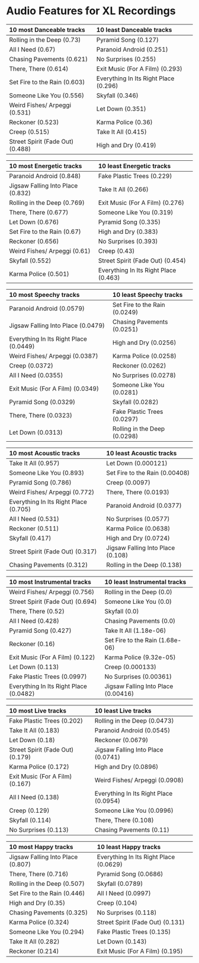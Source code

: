 # Audio Features for XL Recordings
| 10 most Danceable tracks | 10 least Danceable tracks |
|:---|:---|
| Rolling in the Deep (0.73) | Pyramid Song (0.127) |
| All I Need (0.67) | Paranoid Android (0.251) |
| Chasing Pavements (0.621) | No Surprises (0.255) |
| There, There (0.614) | Exit Music (For A Film) (0.293) |
| Set Fire to the Rain (0.603) | Everything In Its Right Place (0.296) |
| Someone Like You (0.556) | Skyfall (0.346) |
| Weird Fishes/ Arpeggi (0.531) | Let Down (0.351) |
| Reckoner (0.523) | Karma Police (0.36) |
| Creep (0.515) | Take It All (0.415) |
| Street Spirit (Fade Out) (0.488) | High and Dry (0.419) |

| 10 most Energetic tracks | 10 least Energetic tracks |
|:---|:---|
| Paranoid Android (0.848) | Fake Plastic Trees (0.229) |
| Jigsaw Falling Into Place (0.832) | Take It All (0.266) |
| Rolling in the Deep (0.769) | Exit Music (For A Film) (0.276) |
| There, There (0.677) | Someone Like You (0.319) |
| Let Down (0.676) | Pyramid Song (0.335) |
| Set Fire to the Rain (0.67) | High and Dry (0.383) |
| Reckoner (0.656) | No Surprises (0.393) |
| Weird Fishes/ Arpeggi (0.61) | Creep (0.43) |
| Skyfall (0.552) | Street Spirit (Fade Out) (0.454) |
| Karma Police (0.501) | Everything In Its Right Place (0.463) |

| 10 most Speechy tracks | 10 least Speechy tracks |
|:---|:---|
| Paranoid Android (0.0579) | Set Fire to the Rain (0.0249) |
| Jigsaw Falling Into Place (0.0479) | Chasing Pavements (0.0251) |
| Everything In Its Right Place (0.0449) | High and Dry (0.0256) |
| Weird Fishes/ Arpeggi (0.0387) | Karma Police (0.0258) |
| Creep (0.0372) | Reckoner (0.0262) |
| All I Need (0.0355) | No Surprises (0.0278) |
| Exit Music (For A Film) (0.0349) | Someone Like You (0.0281) |
| Pyramid Song (0.0329) | Skyfall (0.0282) |
| There, There (0.0323) | Fake Plastic Trees (0.0297) |
| Let Down (0.0313) | Rolling in the Deep (0.0298) |

| 10 most Acoustic tracks | 10 least Acoustic tracks |
|:---|:---|
| Take It All (0.957) | Let Down (0.000121) |
| Someone Like You (0.893) | Set Fire to the Rain (0.00408) |
| Pyramid Song (0.786) | Creep (0.0097) |
| Weird Fishes/ Arpeggi (0.772) | There, There (0.0193) |
| Everything In Its Right Place (0.705) | Paranoid Android (0.0377) |
| All I Need (0.531) | No Surprises (0.0577) |
| Reckoner (0.511) | Karma Police (0.0638) |
| Skyfall (0.417) | High and Dry (0.0724) |
| Street Spirit (Fade Out) (0.317) | Jigsaw Falling Into Place (0.108) |
| Chasing Pavements (0.312) | Rolling in the Deep (0.138) |

| 10 most Instrumental tracks | 10 least Instrumental tracks |
|:---|:---|
| Weird Fishes/ Arpeggi (0.756) | Rolling in the Deep (0.0) |
| Street Spirit (Fade Out) (0.694) | Someone Like You (0.0) |
| There, There (0.52) | Skyfall (0.0) |
| All I Need (0.428) | Chasing Pavements (0.0) |
| Pyramid Song (0.427) | Take It All (1.18e-06) |
| Reckoner (0.16) | Set Fire to the Rain (1.68e-06) |
| Exit Music (For A Film) (0.122) | Karma Police (9.32e-05) |
| Let Down (0.113) | Creep (0.000133) |
| Fake Plastic Trees (0.0997) | No Surprises (0.00361) |
| Everything In Its Right Place (0.0482) | Jigsaw Falling Into Place (0.00416) |

| 10 most Live tracks | 10 least Live tracks |
|:---|:---|
| Fake Plastic Trees (0.202) | Rolling in the Deep (0.0473) |
| Take It All (0.183) | Paranoid Android (0.0545) |
| Let Down (0.18) | Reckoner (0.0679) |
| Street Spirit (Fade Out) (0.179) | Jigsaw Falling Into Place (0.0741) |
| Karma Police (0.172) | High and Dry (0.0896) |
| Exit Music (For A Film) (0.167) | Weird Fishes/ Arpeggi (0.0908) |
| All I Need (0.138) | Everything In Its Right Place (0.0954) |
| Creep (0.129) | Someone Like You (0.0996) |
| Skyfall (0.114) | There, There (0.108) |
| No Surprises (0.113) | Chasing Pavements (0.11) |

| 10 most Happy tracks | 10 least Happy tracks |
|:---|:---|
| Jigsaw Falling Into Place (0.807) | Everything In Its Right Place (0.0629) |
| There, There (0.716) | Pyramid Song (0.0686) |
| Rolling in the Deep (0.507) | Skyfall (0.0789) |
| Set Fire to the Rain (0.446) | All I Need (0.0997) |
| High and Dry (0.35) | Creep (0.104) |
| Chasing Pavements (0.325) | No Surprises (0.118) |
| Karma Police (0.324) | Street Spirit (Fade Out) (0.131) |
| Someone Like You (0.294) | Fake Plastic Trees (0.135) |
| Take It All (0.282) | Let Down (0.143) |
| Reckoner (0.214) | Exit Music (For A Film) (0.195) |
